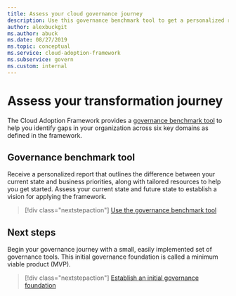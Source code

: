 ```yaml
---
title: Assess your cloud governance journey
description: Use this governance benchmark tool to get a personalized report and tailored resources for your organization to get started with cloud governance.
author: alexbuckgit
ms.author: abuck
ms.date: 08/27/2019
ms.topic: conceptual
ms.service: cloud-adoption-framework
ms.subservice: govern
ms.custom: internal
---
```


# Assess your transformation journey

The Cloud Adoption Framework provides a [governance benchmark tool](https://cafbaseline.com) to help you identify gaps in your organization across six key domains as defined in the framework.

## Governance benchmark tool

Receive a personalized report that outlines the difference between your current state and business priorities, along with tailored resources to help you get started. Assess your current state and future state to establish a vision for applying the framework.

> [!div class="nextstepaction"]
> [Use the governance benchmark tool](https://cafbaseline.com)

## Next steps

Begin your governance journey with a small, easily implemented set of governance tools. This initial governance foundation is called a minimum viable product (MVP).

> [!div class="nextstepaction"]
> [Establish an initial governance foundation](./initial-foundation.md)

